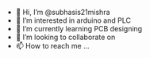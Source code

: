 - 👋 Hi, I’m @subhasis21mishra
- 👀 I’m interested in arduino and PLC 
- 🌱 I’m currently learning PCB designing
- 💞️ I’m looking to collaborate on 
- 📫 How to reach me ...

<!---
subhasis21mishra/subhasis21mishra is a ✨ special ✨ repository because its `README.md` (this file) appears on your GitHub profile.
You can click the Preview link to take a look at your changes.
--->
